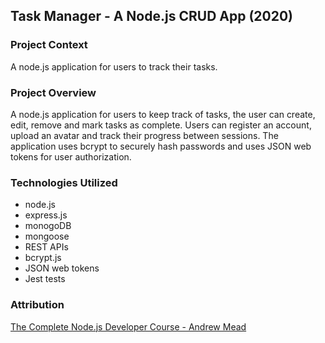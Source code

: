 ## Task Manager - A Node.js CRUD App (2020)

### Project Context

A node.js application for users to track their tasks.

### Project Overview

A node.js application for users to keep track of tasks, the user can create, edit, remove and mark tasks as complete. Users can register an account, upload an avatar and track their progress between sessions. The application uses bcrypt to securely hash passwords and uses JSON web tokens for user authorization.

### Technologies Utilized

- node.js
- express.js
- monogoDB
- mongoose
- REST APIs
- bcrypt.js
- JSON web tokens
- Jest tests

### Attribution
[The Complete Node.js Developer Course - Andrew Mead](https://www.udemy.com/course/the-complete-nodejs-developer-course-2/)
